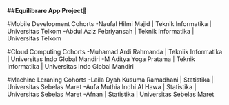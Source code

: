 **##Equilibrare App Project👋**


#Mobile Development Cohorts
-Naufal Hilmi Majid | Teknik Informatika | Universitas Telkom
-Abdul Aziz Febriyansah | Teknik Informatika | Universitas Telkom


#Cloud Computing Cohorts
-Muhamad Ardi Rahmanda | Tekniik Informatika | Universitas Indo Global Mandiri
-M Aditya Yoga Pratama | Teknik Informatika | Universitas Indo Global Mandiri

#Machine Leraning Cohorts 
-Laila Dyah Kusuma Ramadhani | Statistika | Universitas Sebelas Maret
-Aufa Muthia Indhi Al Hawa | Statistika | Universitas Sebelas Maret
-Afnan | Statistika | Universitas Sebelas Maret


<!--
**Equilibrare/Equilibrare** is a ✨ _special_ ✨ repository because its `README.md` (this file) appears on your GitHub profile.

Here are some ideas to get you started:

- 🔭 I’m currently working on Bangkit Academy Capstone Project
- 🌱 I’m currently learning Cloud Computing
- 👯 I’m looking to collaborate on ...
- 🤔 I’m looking for help with ...
- 💬 Ask me about ...
- 📫 How to reach me: ...    
- 😄 Pronouns: ...
- ⚡ Fun fact: ...
-->
